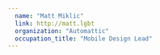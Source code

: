 ```yaml
---
  name: "Matt Miklic"
  link: http://matt.lgbt
  organization: "Automattic"
  occupation_title: "Mobile Design Lead"
---
```

